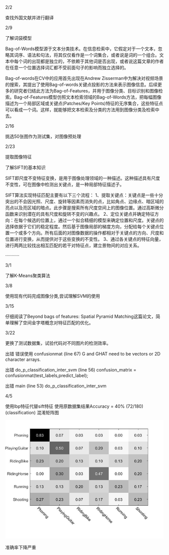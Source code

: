 2/2

查找外国文献并进行翻译

2/9

了解词袋模型

Bag-of-Words模型源于文本分类技术。在信息检索中，它假定对于一个文本，忽略其词序、语法和句法，将其仅仅看作是一个词集合，或者说是词的一个组合。文本中每个词的出现都是独立的，不依赖于其他词是否出现，或者说这篇文章的作者在任意一个位置选择词汇都不受前面句子的影响而独立选择的。

Bag-of-words在CV中的应用首先出现在Andrew Zisserman中为解决对视频场景的搜索，其提出了使用Bag-of-words关键点投影的方法来表示图像信息。后续更多的研究者归结此方法为Bag-of-Features，并用于图像分类、目标识别和图像检索。Bag-of-Features模型仿照文本检索领域的Bag-of-Words方法，把每幅图像描述为一个局部区域或关键点(Patches/Key Points)特征的无序集合，这些特征点可以看成一个词。这样，就能够把文本检索及分类的方法用到图像分类及检索中去。

2/16

挑选50张图作为测试集，对图像预处理



2/23

提取图像特征

了解SIFT的基本知识

SIFT即尺度不变特征变换，是用于图像处理领域的一种描述。这种描述具有尺度不变性，可在图像中检测出关键点，是一种局部特征描述子。

SIFT算法实现特征匹配主要有以下三个流程：
1、提取关键点：关键点是一些十分突出的不会因光照、尺度、旋转等因素而消失的点，比如角点、边缘点、暗区域的亮点以及亮区域的暗点。此步骤是搜索所有尺度空间上的图像位置。通过高斯微分函数来识别潜在的具有尺度和旋转不变的兴趣点。
2、定位关键点并确定特征方向：在每个候选的位置上，通过一个拟合精细的模型来确定位置和尺度。关键点的选择依据于它们的稳定程度。然后基于图像局部的梯度方向，分配给每个关键点位置一个或多个方向。所有后面的对图像数据的操作都相对于关键点的方向、尺度和位置进行变换，从而提供对于这些变换的不变性。
3、通过各关键点的特征向量，进行两两比较找出相互匹配的若干对特征点，建立景物间的对应关系。

···········

3/1

了解K-Means聚类算法

3/8

使用现有代码完成图像分类,尝试理解SVM的使用

3/15

仔细阅读了Beyond bags of features: Spatial Pyramid Matching这篇论文，简单理解了空间金字塔概念对特征匹配的优化。

3/22

更换了测试数据集，试验代码对不同图片的检测效率。

出错
错误使用 confusionmat (line 67)
G and GHAT need to be vectors or 2D character arrays.

出错 do_p_classification_inter_svm (line 56)
confusion_matrix = confusionmat(test_labels,predict_label);

出错 main (line 53)
do_p_classification_inter_svm

4/5

使用lbp特征代替sift特征
使用原数据集结果Accuracy = 40% (72/180) (classification)
混淆矩阵图

![image](https://github.com/loserwin/Graduation-project/blob/master/resultpic/lbp.jpg)

准确率下降严重



